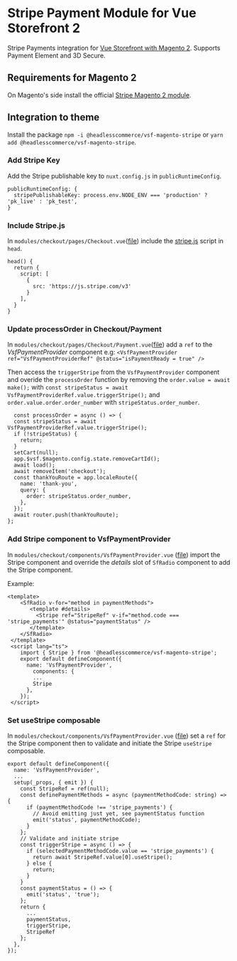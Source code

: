 # Stripe Payment Module for Vue Storefront 2

Stripe Payments integration for [Vue Storefront with Magento 2](https://github.com/vuestorefront/magento2). Supports Payment Element and 3D Secure.

## Requirements for Magento 2
On Magento's side install the official [Stripe Magento 2 module](https://marketplace.magento.com/stripe-stripe-payments.html). 

## Integration to theme
Install the package `npm -i @headlesscommerce/vsf-magento-stripe` or `yarn add @headlesscommerce/vsf-magento-stripe`.

### Add Stripe Key 
Add the Stripe publishable key to `nuxt.config.js` in `publicRuntimeConfig`.

```
publicRuntimeConfig: {
  stripePublishableKey: process.env.NODE_ENV === 'production' ? 'pk_live' : 'pk_test',
}
```

###  Include Stripe.js
In `modules/checkout/pages/Checkout.vue`([file](https://github.com/vuestorefront/storefront-nuxt2-magento2/blob/main/modules/checkout/pages/Checkout.vue)) include the [stripe.js](https://stripe.com/docs/js) script in `head`.

```
head() {
  return {
    script: [
      {
        src: 'https://js.stripe.com/v3'
      }
    ],
  }
}
```

### Update processOrder in Checkout/Payment
In `modules/checkout/pages/Checkout/Payment.vue`([file](https://github.com/vuestorefront/storefront-nuxt2-magento2/blob/main/modules/checkout/pages/Checkout/Payment.vue)) add a `ref` to the _VsfPaymentProvider_ component e.g:
 `<VsfPaymentProvider  ref="VsfPaymentProviderRef" @status="isPaymentReady = true" />`
 
Then access the `triggerStripe` from the `VsfPaymentProvider` component and overide the `processOrder` function by removing the `order.value = await make();` with `const stripeStatus = await VsfPaymentProviderRef.value.triggerStripe();` and `order.value.order.order_number` with `stripeStatus.order_number`.

```
  const processOrder = async () => {
  const stripeStatus = await VsfPaymentProviderRef.value.triggerStripe();
  if (!stripeStatus) {
    return;
  }
  setCart(null);
  app.$vsf.$magento.config.state.removeCartId();
  await load();
  await removeItem('checkout');
  const thankYouRoute = app.localeRoute({
    name: 'thank-you',
    query: {
      order: stripeStatus.order_number,
    },
  });
  await router.push(thankYouRoute);
};
```
### Add Stripe component to VsfPaymentProvider
In `modules/checkout/components/VsfPaymentProvider.vue` ([file](https://github.com/vuestorefront/storefront-nuxt2-magento2/blob/main/modules/checkout/components/VsfPaymentProvider.vue)) import the Stripe component and override the _details_ slot of `SfRadio` component to add the Stripe component. 

Example:
```
<template>
    <SfRadio v-for="method in paymentMethods">
       <template #details>
         <Stripe ref="StripeRef" v-if="method.code === 'stripe_payments'" @status="paymentStatus" />
       </template>
    </SfRadio>
 </template>
 <script lang="ts">
    import { Stripe } from '@headlesscommerce/vsf-magento-stripe';
    export default defineComponent({
      name: 'VsfPaymentProvider',
        components: {
        ...
        Stripe
      },
    });
 </script>
```


### Set useStripe composable
In `modules/checkout/components/VsfPaymentProvider.vue` ([file](https://github.com/vuestorefront/storefront-nuxt2-magento2/blob/main/modules/checkout/components/VsfPaymentProvider.vue)) set a `ref` for the Stripe component then to validate and initiate the Stripe `useStripe` composable.

```
export default defineComponent({
  name: 'VsfPaymentProvider',
  ...
  setup(_props, { emit }) {
    const StripeRef = ref(null);
    const definePaymentMethods = async (paymentMethodCode: string) => {
      if (paymentMethodCode !== 'stripe_payments') {
        // Avoid emitting just yet, see paymentStatus function
        emit('status', paymentMethodCode);
      }
    };
    // Validate and initiate stripe
    const triggerStripe = async () => {
      if (selectedPaymentMethodCode.value == 'stripe_payments') {
        return await StripeRef.value[0].useStripe();
      } else {
        return;
      }
    }
    const paymentStatus = () => {
      emit('status', 'true');
    };
    return {
      ...
      paymentStatus,
      triggerStripe,
      StripeRef
    };
  },
});
```

